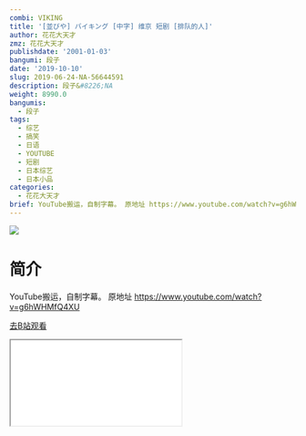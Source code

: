```yaml
---
combi: VIKING
title: '[並びや] バイキング [中字] 维京 短剧 [排队的人]'
author: 花花大天才
zmz: 花花大天才
publishdate: '2001-01-03'
bangumi: 段子
date: '2019-10-10'
slug: 2019-06-24-NA-56644591
description: 段子&#8226;NA
weight: 8990.0
bangumis:
  - 段子
tags:
  - 综艺
  - 搞笑
  - 日语
  - YOUTUBE
  - 短剧
  - 日本综艺
  - 日本小品
categories:
  - 花花大天才
brief: YouTube搬运，自制字幕。 原地址 https://www.youtube.com/watch?v=g6hWHMfQ4XU
---
```

![](https://raw.githubusercontent.com/tcgriffith/owaraisite/master/static/tmpimg/5e1a8e5ff9171883369151662b37bf7e216922c9.jpg.480.jpg)
# 简介  
YouTube搬运，自制字幕。
原地址 https://www.youtube.com/watch?v=g6hWHMfQ4XU  

[去B站观看](https://www.bilibili.com/video/av56644591/)
<div class ="resp-container"><iframe class="testiframe" src="//player.bilibili.com/player.html?aid=56644591"", scrolling="no", allowfullscreen="true" > </iframe></div> 
